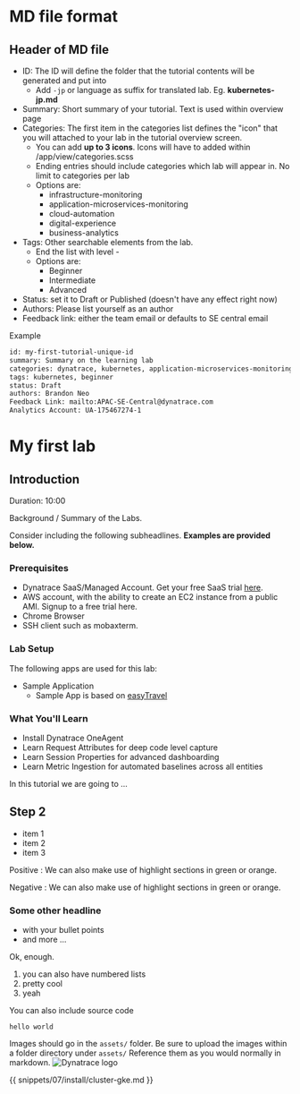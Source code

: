 # MD file format

## Header of MD file

- ID: The ID will define the folder that the tutorial contents will be generated and put into
  - Add `-jp` or language as suffix for translated lab. Eg. **kubernetes-jp.md**
- Summary: Short summary of your tutorial. Text is used within overview page
- Categories: The first item in the categories list defines the "icon" that you will attached to your lab in the tutorial overview screen. 
  - You can add **up to 3 icons**. Icons will have to added within /app/view/categories.scss
  - Ending entries should include categories which lab will appear in. No limit to categories per lab
  - Options are: 
    - infrastructure-monitoring
    - application-microservices-monitoring 
    - cloud-automation
    - digital-experience
    - business-analytics
- Tags: Other searchable elements from the lab. 
  - End the list with level -
  - Options are: 
    - Beginner
    - Intermediate
    - Advanced
- Status: set it to Draft or Published (doesn't have any effect right now)
- Authors: Please list yourself as an author
- Feedback link: either the team email or defaults to SE central email 

Example

``` bash
id: my-first-tutorial-unique-id     
summary: Summary on the learning lab
categories: dynatrace, kubernetes, application-microservices-monitoring  
tags: kubernetes, beginner 
status: Draft 
authors: Brandon Neo 
Feedback Link: mailto:APAC-SE-Central@dynatrace.com 
Analytics Account: UA-175467274-1

```

<!-- name of your lab -->
# My first lab

<!-- heading starting with ## will create a new section. Also include the estimated duration for this section to provide some guidance for the user -->
## Introduction
Duration: 10:00

Background / Summary of the Labs.

Consider including the following subheadlines. **Examples are provided below.**

<!-- subheadline -->
### Prerequisites
- Dynatrace SaaS/Managed Account. Get your free SaaS trial [here](https://www.dynatrace.com/trial/).
- AWS account, with the ability to create an EC2 instance from a public AMI. Signup to a free trial here.
- Chrome Browser
- SSH client such as mobaxterm.

<!-- subheadline -->
### Lab Setup
The following apps are used for this lab:
- Sample Application
  - Sample App is based on [easyTravel](https://community.dynatrace.com/community/display/DL/easyTravel)

<!-- subheadline -->
### What You'll Learn
- Install Dynatrace OneAgent
- Learn Request Attributes for deep code level capture
- Learn Session Properties for advanced dashboarding
- Learn Metric Ingestion for automated baselines across all entities

In this tutorial we are going to ...

<!-- Next Step -->
## Step 2

- item 1
- item 2
- item 3

Positive
: We can also make use of highlight sections in green or orange.

Negative
: We can also make use of highlight sections in green or orange.

### Some other headline

- with your bullet points
- and more ...

Ok, enough.

1. you can also have numbered lists
1. pretty cool
1. yeah

You can also include source code

```
hello world
```

Images should go in the `assets/` folder.
Be sure to upload the images within a folder directory under `assets/`
Reference them as you would normally in markdown.
![Dynatrace logo](assets/keptn-logo.png)


<!-- include snippets here -->
{{ snippets/07/install/cluster-gke.md }}
